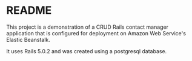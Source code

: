 # README

This project is a demonstration of a CRUD Rails contact manager application that is configured for deployment on Amazon Web Service's Elastic Beanstalk.

It uses Rails 5.0.2 and was created using a postgresql database.